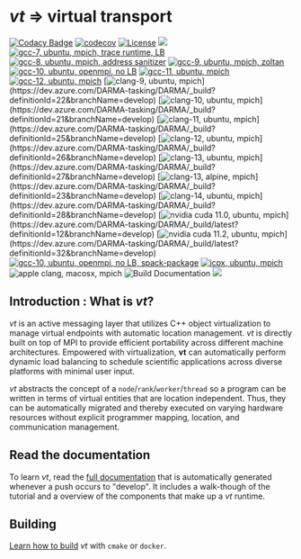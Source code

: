 # *vt* => virtual transport

[![Codacy Badge](https://api.codacy.com/project/badge/Grade/e21fba68df8947ecb9a9c51b5e159e56)](https://www.codacy.com/gh/DARMA-tasking/vt?utm_source=github.com&amp;utm_medium=referral&amp;utm_content=DARMA-tasking/vt&amp;utm_campaign=Badge_Grade)
[![codecov](https://codecov.io/gh/DARMA-tasking/vt/branch/develop/graph/badge.svg)](https://codecov.io/gh/DARMA-tasking/vt)
[![License](https://img.shields.io/badge/License-BSD%203--Clause-orange.svg)](https://opensource.org/licenses/BSD-3-Clause)
![](https://github.com/DARMA-tasking/vt/workflows/Docker%20Image%20CI/badge.svg)
[![gcc-7, ubuntu, mpich, trace runtime, LB](https://dev.azure.com/DARMA-tasking/DARMA/_apis/build/status/PR%20tests%20(gcc-7%2C%20ubuntu%2C%20mpich%2C%20trace%20runtime%2C%20LB)?branchName=develop&Label=(gcc-7%2C%20ubuntu%2C%20mpich%2C%20trace%20runtime%2C%20LB))](https://dev.azure.com/DARMA-tasking/DARMA/_build/latest?definitionId=8&branchName=develop)
[![gcc-8, ubuntu, mpich, address sanitizer](https://dev.azure.com/DARMA-tasking/DARMA/_apis/build/status/PR%20tests%20(gcc-8%2C%20ubuntu%2C%20mpich%2C%20address%20sanitizer)?branchName=develop&Label=(gcc-8%2C%20ubuntu%2C%20mpich%2C%20address%20sanitizer))](https://dev.azure.com/DARMA-tasking/DARMA/_build/latest?definitionId=9&branchName=develop)
[![gcc-9, ubuntu, mpich, zoltan](https://dev.azure.com/DARMA-tasking/DARMA/_apis/build/status/PR%20tests%20(gcc-9%2C%20ubuntu%2C%20mpich%2C%20zoltan)?branchName=develop&Label=(gcc-9%2C%20ubuntu%2C%20mpich%2C%20zoltan))](https://dev.azure.com/DARMA-tasking/DARMA/_build/latest?definitionId=10&branchName=develop)
[![gcc-10, ubuntu, openmpi, no LB](https://dev.azure.com/DARMA-tasking/DARMA/_apis/build/status/PR%20tests%20(gcc-10%2C%20ubuntu%2C%20openmpi%2C%20no%20LB)?branchName=develop&Label=(gcc-10%2C%20ubuntu%2C%20openmpi%2C%20no%20LB))](https://dev.azure.com/DARMA-tasking/DARMA/_build/latest?definitionId=4&branchName=develop)
[![gcc-11, ubuntu, mpich](https://dev.azure.com/DARMA-tasking/DARMA/_apis/build/status/PR%20tests%20(gcc-11%2C%20ubuntu%2C%20mpich)?branchName=develop&Label=(gcc-11%2C%20ubuntu%2C%20mpich%2C%20trace%20runtime%2C%20coverage))](https://dev.azure.com/DARMA-tasking/DARMA/_build/latest?definitionId=29&branchName=develop)
[![gcc-12, ubuntu, mpich](https://dev.azure.com/DARMA-tasking/DARMA/_apis/build/status/PR%20tests%20(gcc-12%2C%20ubuntu%2C%20mpich)?branchName=develop&Label=(gcc-12%2C%20ubuntu%2C%20mpich))](https://dev.azure.com/DARMA-tasking/DARMA/_build/latest?definitionId=30&branchName=develop)
[![clang-9, ubuntu, mpich](https://dev.azure.com/DARMA-tasking/DARMA/_apis/build/status/PR%20tests%20(clang-9%2C%20ubuntu%2C%20mpich)?branchName=develop&Label=(clang-9.0%2C%20ubuntu%2C%20mpich))](https://dev.azure.com/DARMA-tasking/DARMA/_build?definitionId=22&branchName=develop)
[![clang-10, ubuntu, mpich](https://dev.azure.com/DARMA-tasking/DARMA/_apis/build/status/PR%20tests%20(clang-10%2C%20ubuntu%2C%20mpich)?branchName=develop&Label=(clang-10.0%2C%20ubuntu%2C%20mpich))](https://dev.azure.com/DARMA-tasking/DARMA/_build?definitionId=21&branchName=develop)
[![clang-11, ubuntu, mpich](https://dev.azure.com/DARMA-tasking/DARMA/_apis/build/status/PR%20tests%20(clang-11%2C%20ubuntu%2C%20mpich)?branchName=develop&Label=(clang-11.0%2C%20ubuntu%2C%20mpich))](https://dev.azure.com/DARMA-tasking/DARMA/_build?definitionId=25&branchName=develop)
[![clang-12, ubuntu, mpich](https://dev.azure.com/DARMA-tasking/DARMA/_apis/build/status/PR%20tests%20(clang-12%2C%20ubuntu%2C%20mpich)?branchName=develop&Label=(clang-12.0%2C%20ubuntu%2C%20mpich))](https://dev.azure.com/DARMA-tasking/DARMA/_build?definitionId=26&branchName=develop)
[![clang-13, ubuntu, mpich](https://dev.azure.com/DARMA-tasking/DARMA/_apis/build/status/PR%20tests%20(clang-13%2C%20ubuntu%2C%20mpich)?branchName=develop&Label=(clang-13.0%2C%20ubuntu%2C%20mpich))](https://dev.azure.com/DARMA-tasking/DARMA/_build?definitionId=27&branchName=develop)
[![clang-13, alpine, mpich](https://dev.azure.com/DARMA-tasking/DARMA/_apis/build/status/PR%20tests%20(clang-13%2C%20alpine%2C%20mpich)?branchName=develop&Label=(clang-13.0%2C%20alpine%2C%20mpich))](https://dev.azure.com/DARMA-tasking/DARMA/_build?definitionId=23&branchName=develop)
[![clang-14, ubuntu, mpich](https://dev.azure.com/DARMA-tasking/DARMA/_apis/build/status/PR%20tests%20(clang-14%2C%20ubuntu%2C%20mpich)?branchName=develop&Label=(clang-14.0%2C%20ubuntu%2C%20mpich))](https://dev.azure.com/DARMA-tasking/DARMA/_build?definitionId=28&branchName=develop)
[![nvidia cuda 11.0, ubuntu, mpich](https://dev.azure.com/DARMA-tasking/DARMA/_apis/build/status/PR%20tests%20(nvidia%20cuda%2011.0%2C%20ubuntu%2C%20mpich)?branchName=develop&Label=(nvidia%20cuda%2011.0%2C%20ubuntu%2C%20mpich))](https://dev.azure.com/DARMA-tasking/DARMA/_build/latest?definitionId=12&branchName=develop)
[![nvidia cuda 11.2, ubuntu, mpich](https://dev.azure.com/DARMA-tasking/DARMA/_apis/build/status/PR%20tests%20(nvidia%20cuda%2011.2%2C%20ubuntu%2C%20mpich)?branchName=develop&Label=(nvidia%20cuda%2011.2%2C%20ubuntu%2C%20mpich))](https://dev.azure.com/DARMA-tasking/DARMA/_build/latest?definitionId=32&branchName=develop)
[![gcc-10, ubuntu, openmpi, no LB, spack-package](https://dev.azure.com/DARMA-tasking/DARMA/_apis/build/status/PR%20tests%20spack-package%20(gcc-10%2C%20ubuntu%2C%20openmpi%2C%20no%20LB%2C%20spack-package)?branchName=develop&Label=(gcc-10%2C%20ubuntu%2C%20openmpi%2C%20no%20LB%2C%20spack-package))](https://dev.azure.com/DARMA-tasking/DARMA/_build/latest?definitionId=20&branchName=develop)
[![icpx, ubuntu, mpich](https://dev.azure.com/DARMA-tasking/DARMA/_apis/build/status/PR%20tests%20(intel%20icpx%2C%20ubuntu%2C%20mpich)?branchName=develop&Label=(icpx%2C%20ubuntu%2C%20mpich))](https://dev.azure.com/DARMA-tasking/DARMA/_build?definitionId=24&branchName=develop)
![apple clang, macosx, mpich](https://github.com/DARMA-tasking/vt/workflows/PR%20tests%20(clang-14,%20macosx,%20mpich)/badge.svg?branch=develop)
![Build Documentation](https://github.com/DARMA-tasking/vt/workflows/Build%20Documentation/badge.svg?branch=develop)
[![](https://github.com/DARMA-tasking/vt/wiki/build_stats/build_status_badge.svg)](https://github.com/DARMA-tasking/vt/wiki/Build-Stats)

## Introduction : What is *vt*?

*vt* is an active messaging layer that utilizes C++ object virtualization to
manage virtual endpoints with automatic location management. *vt* is directly
built on top of MPI to provide efficient portability across different machine
architectures. Empowered with virtualization, **vt** can automatically perform
dynamic load balancing to schedule scientific applications across diverse
platforms with minimal user input.

*vt* abstracts the concept of a `node`/`rank`/`worker`/`thread` so a program can
be written in terms of virtual entities that are location independent. Thus,
they can be automatically migrated and thereby executed on varying hardware
resources without explicit programmer mapping, location, and communication
management.

## Read the documentation

To learn *vt*, read the [full
documentation](https://darma-tasking.github.io/docs/html/index.html) that is
automatically generated whenever a push occurs to "develop". It includes a
walk-though of the tutorial and a overview of the components that make up a *vt*
runtime.

## Building

[Learn how to build](https://darma-tasking.github.io/docs/html/vt-build.html)
*vt* with `cmake` or `docker`.
